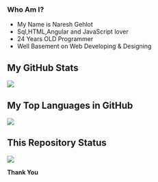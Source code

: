 

### Who Am I?

  * My Name is Naresh Gehlot
  * Sql,HTML,Angular and JavaScript lover
  * 24 Years OLD Programmer
  * Well Basement on Web Developing & Designing



## My GitHub Stats
<img src="https://github.com/98nareshinn">


## My Top Languages in GitHub
<img src="https://github.com/98nareshinn">

## This Repository Status
<img src="https://github.com/98nareshinn">


**Thank You**
